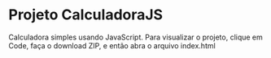 # Projeto CalculadoraJS
Calculadora simples usando JavaScript. Para visualizar o projeto, clique em Code, faça o download ZIP, e então abra o arquivo index.html
